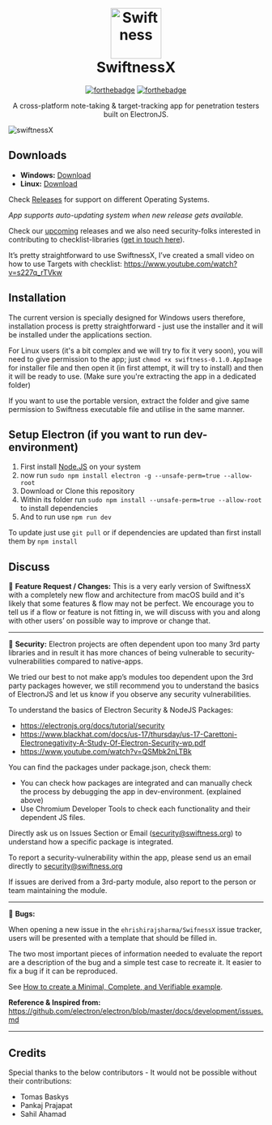 <h1 align="center">
  <br>
  <img src="https://s15.postimg.cc/omhc6tcrv/256px_2x.png" alt="Swiftness" width="100"></a>
  <br>
  SwiftnessX
  <br>
</h1>


<div align="center">

[![forthebadge](https://forthebadge.com/images/badges/made-with-javascript.svg)](https://forthebadge.com) [![forthebadge](https://forthebadge.com/images/badges/winter-is-coming.svg)](https://forthebadge.com)

</div>

<p align="center">A cross-platform note-taking & target-tracking app for penetration testers built on ElectronJS.</p>

![swiftnessX](https://image.ibb.co/hJPgxf/checklist-view.png)



## Downloads

- **Windows:** [Download](https://github.com/ehrishirajsharma/SwiftnessX/releases/download/v0.1.0/swiftness-setup-0.1.0.exe)
- **Linux:** [Download](https://github.com/ehrishirajsharma/SwiftnessX/releases/download/v0.1.0/swiftness-0.1.0-x86_64.AppImage)

Check [Releases](https://github.com/ehrishirajsharma/SwiftnessX/releases) for support on different Operating Systems. 

*App supports auto-updating system when new release gets available.*

Check our [upcoming](https://github.com/ehrishirajsharma/SwiftnessX/wiki/Upcomings) releases and we also need security-folks interested in contributing to checklist-libraries ([get in touch here](https://goo.gl/forms/YoM31FUQ0at3b51i2)). 

It’s pretty straightforward to use SwiftnessX, I’ve created a small video on how to use Targets with checklist: https://www.youtube.com/watch?v=s227q_rTVkw

## Installation

The current version is specially designed for Windows users therefore, installation process is pretty straightforward - just use the installer and it will be installed under the applications section.

For Linux users (it's a bit complex and we will try to fix it very soon), you will need to give permission to the app; just `chmod +x swiftness-0.1.0.AppImage` for installer file and then open it (in first attempt, it will try to install) and then it will be ready to use. (Make sure you're extracting the app in a dedicated folder)

If you want to use the portable version, extract the folder and give same permission to Swiftness executable file and utilise in the same manner.


## Setup Electron (if you want to run dev-environment)


1. First install [Node.JS](https://nodejs.org/en/download/) on your system
2. now run `sudo npm install electron -g --unsafe-perm=true --allow-root`
3. Download or Clone this repository
4. Within its folder run `sudo npm install --unsafe-perm=true --allow-root` to install dependencies
5. And to run use `npm run dev`

To update just use `git pull` or if dependencies are updated than first install them by `npm install`


## Discuss


:seedling: **Feature Request / Changes:** This is a very early version of SwiftnessX with a completely new flow and architecture from macOS build and it's likely that some features & flow may not be perfect. We encourage you to tell us if a flow or feature is not fitting in, we will discuss with you and along with other users’ on possible way to improve or change that. 

----

:rotating_light: **Security:** Electron projects are often dependent upon too many 3rd party libraries and in result it has more chances of being vulnerable to security-vulnerabilities compared to native-apps.


We tried our best to not make app’s modules too dependent upon the 3rd party packages however, we still recommend you to understand the basics of ElectronJS and let us know if you observe any security vulnerabilities.


To understand the basics of Electron Security & NodeJS Packages:


  - https://electronjs.org/docs/tutorial/security
  - https://www.blackhat.com/docs/us-17/thursday/us-17-Carettoni-Electronegativity-A-Study-Of-Electron-Security-wp.pdf
  - https://www.youtube.com/watch?v=QSMbk2nLTBk


You can find the packages under package.json, check them:


  - You can check how packages are integrated and can manually check the process by debugging the app in dev-environment. (explained above)
  - Use Chromium Developer Tools to check each functionality and their dependent JS files.


Directly ask us on Issues Section or Email (security@swiftness.org) to understand how a specific package is integrated. 


To report a security-vulnerability within the app, please send us an email directly to security@swiftness.org


If issues are derived from a 3rd-party module, also report to the person or team maintaining the module. 

----
  
:bug: **Bugs:**

When opening a new issue in the `ehrishirajsharma/SwifnessX` issue tracker, users will be presented with a template that should be filled in.


The two most important pieces of information needed to evaluate the report are a description of the bug and a simple test case to recreate it. It easier to fix a bug if it can be reproduced.

See [How to create a Minimal, Complete, and Verifiable example](https://stackoverflow.com/help/mcve).
  
**Reference & Inspired from:** https://github.com/electron/electron/blob/master/docs/development/issues.md

----


## Credits

Special thanks to the below contributors - It would not be possible without their contributions:


- Tomas Baskys
- Pankaj Prajapat
- Sahil Ahamad
